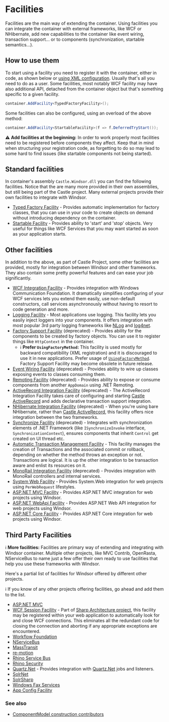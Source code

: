 # Facilities

Facilities are the main way of extending the container. Using facilities you can integrate the container with external frameworks, like WCF or NHibernate, add new capabilities to the container like event wiring, transaction support... or to components (synchronization, startable semantics...).

## How to use them

To start using a facility you need to register it with the container, either in code, as shown below or [using XML configuration](facilities-xml-configuration.md). Usually that's all you need to do as a user. Some facilities, most notably WCF facility may have also additional API, detached from the container object but that's something specific to a given facility.

```csharp
container.AddFacility<TypedFactoryFacility>();
```

Some facilities can also be configured, using an overload of the above method:

```csharp
container.AddFacility<StartableFacility>(f => f.DeferredTryStart());
```

:warning: **Add facilities at the beginning:** In order to work properly most facilities need to be registered before components they affect. Keep that in mind when structuring your registration code, as forgetting to do so may lead to some hard to find issues (like startable components not being started).

## Standard facilities

In container's assembly `Castle.Windsor.dll` you can find the following facilities. Notice that the are many more provided in their own assemblies, but still being part of the Castle project. Many external projects provide their own facilities to integrate with Windsor.

* [Typed Factory Facility](typed-factory-facility.md) - Provides automatic implementation for factory classes, that you can use in your code to create objects on demand without introducing dependency on the container.
* [Startable Facility](startable-facility.md) - Provides ability to 'start' and 'stop' objects. Very useful for things like WCF Services that you may want started as soon as your application starts.

## Other facilities

In addition to the above, as part of Castle Project, some other facilities are provided, mostly for integration between Windsor and other frameworks. They also contain some pretty powerful features and can ease your job significantly.

* [WCF Integration Facility](wcf-facility.md) - Provides integration with Windows Communication Foundation. It dramatically simplifies configuring of your WCF services lets you extend them easily, use non-default constructors, call services asynchronously without having to resort to code generation and more.
* [Logging Facility](logging-facility.md) - Most applications use logging. This facility lets you easily inject loggers into your components. It offers integration with most popular 3rd party logging frameworks like [NLog](http://nlog-project.org/) and [log4net](http://logging.apache.org/log4net/).
* [Factory Support Facility](https://github.com/castleproject-deprecated/Castle.Windsor.Facilities) (deprecated) - Provides ability for the components to be created by factory objects. You can use it to register things like `HttpContext` in the container.
  * :information_source: **Prefer `UsingFactoryMethod`:** This facility is used mostly for backward compatibility (XML registration) and it is discouraged to use it in new applications. Prefer usage of [`UsingFactoryMethod`](registering-components-one-by-one.md#using-a-delegate-as-component-factory). Factory Support Facility may become obsolete in future release.
* [Event Wiring Facility](https://github.com/castleproject-deprecated/Castle.Windsor.Facilities) (deprecated) - Provides ability to wire up classes exposing events to classes consuming them.
* [Remoting Facility](https://github.com/castleproject-deprecated/Castle.Windsor.Facilities) (deprecated) - Provides ability to expose or consume components from another `AppDomain` using .NET Remoting.
* [ActiveRecord Integration Facility](activerecord-integration-facility.md) (deprecated) - The ActiveRecord Integration Facility takes care of configuring and starting [Castle ActiveRecord](https://github.com/castleproject/ActiveRecord) and adds declarative transaction support integration.
* [NHibernate Integration Facility](nhibernate-facility.md) (deprecated) - When you're using bare NHibernate, rather than [Castle ActiveRecord](https://github.com/castleproject/ActiveRecord), this facility offers nice integration between the two frameworks.
* [Synchronize Facility](https://github.com/castleproject-deprecated/Castle.Windsor.Facilities) (deprecated) - Integrates with synchronization elements of .NET Framework (like `ISynchronizeInvoke` interface, `SynchronizationContext`), ensures components that inherit `Control` get created on UI thread etc.
* [Automatic Transaction Management Facility](atm-facility.md) - This facility manages the creation of Transactions and the associated commit or rollback, depending on whether the method throws an exception or not. Transactions are logical. It is up the other integration to be transaction aware and enlist its resources on it.
* [MonoRail Integration Facility](https://github.com/castleproject/MonoRail/blob/master/MR2/docs/windsor-integration.md) (deprecated) - Provides integration with MonoRail controllers and internal services.
* [System Web Facility](systemweb-facility.md) - Provides System.Web integration for web projects using `PerWebRequest` lifestyles.
* [ASP.NET MVC Facility](aspnetmvc-facility.md) - Provides ASP.NET MVC integration for web projects using Windsor.
* [ASP.NET WebApi Facility](aspnetwebapi-facility.md) - Provides ASP.NET Web API integration for web projects using Windsor.
* [ASP.NET Core Facility](aspnetcore-facility.md) - Provides ASP.NET Core integration for web projects using Windsor.

## Third Party Facilities

:information_source: **More facilities:** Facilities are primary way of extending and integrating with Windsor container. Multiple other projects, like MVC Contrib, OpenRasta, NServiceBus to name just a few offer their own ready to use facilities that help you use these frameworks with Windsor.

Here's a partial list of facilities for Windsor offered by different other projects.

:information_source: If you know of any other projects offering facilities, go ahead and add them to the list.

* [ASP.NET MVC](http://mvccontrib.codeplex.com/)
* [WCF Session Facility](https://github.com/sharparchitecture/Sharp-Architecture) - Part of [Sharp Architecture project](https://github.com/sharparchitecture/Sharp-Architecture), this facility may be registered within your web application to automatically look for and close WCF connections.  This eliminates all the redundant code for closing the connection and aborting if any appropriate exceptions are encountered.
* [Workflow Foundation](http://using.castleproject.org/display/Contrib/Castle.Facilities.WorkflowIntegration)
* [NServiceBus](http://ayende.com/Blog/archive/2008/07/13/Putting-the-container-to-work-Refactoring-NServiceBus-configuration.aspx)
* [MassTransit](https://masstransit-project.com/usage/containers/castlewindsor.html)
* [re-motion](https://www.re-motion.org/blogs/mix/archive/2009/01/21/we-have-a-facility.aspx)
* [Rhino Service Bus](http://hibernatingrhinos.com/open-source/rhino-service-bus/config)
* [Rhino Security](http://bartreyserhove.blogspot.com/2008/08/rhinosecurity-in-practice.html)
* [Quartz.Net](http://github.com/castleprojectcontrib/QuartzNetIntegration) - Provides integration with [Quartz.Net](http://quartznet.sourceforge.net/) jobs and listeners.
* [SolrNet](http://code.google.com/p/solrnet/wiki/Initialization)
* [SolrSharp](http://bugsquash.blogspot.com/2008/07/castle-facility-for-solrsharp.html)
* [Windows Fax Services](http://bugsquash.blogspot.com/2008/01/castle-facility-for-windows-fax.html)
* [App Config Facility](https://github.com/adamconnelly/WindsorAppConfigFacility)

### See also

* [ComponentModel construction contributors](componentmodel-construction-contributors.md)
